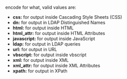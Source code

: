 encode for what, valid values are:

- **css:** for output inside Cascading Style Sheets (CSS)
- **dn:** for output in LDAP Distinguished Names
- **html:** for output inside HTML
- **html_attr:** for output inside HTML Attributes
- **javascript:** for output inside JavaScript
- **ldap:** for output in LDAP queries
- **url:** for output in URL
- **vbscript:** for output inside vbscript
- **xml:** for output inside XML
- **xml_attr:** for output inside XML Attributes
- **xpath:** for output in XPath